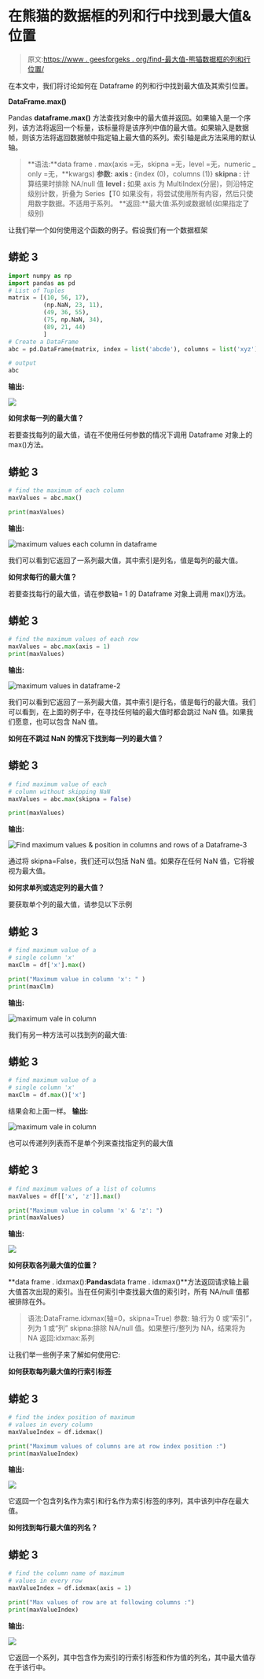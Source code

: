# 在熊猫的数据框的列和行中找到最大值&位置

> 原文:[https://www . geesforgeks . org/find-最大值-熊猫数据框的列和行位置/](https://www.geeksforgeeks.org/find-maximum-values-position-in-columns-and-rows-of-a-dataframe-in-pandas/)

在本文中，我们将讨论如何在 Dataframe 的列和行中找到最大值及其索引位置。

**DataFrame.max()**

Pandas **dataframe.max()** 方法查找对象中的最大值并返回。如果输入是一个序列，该方法将返回一个标量，该标量将是该序列中值的最大值。如果输入是数据帧，则该方法将返回数据帧中指定轴上最大值的系列。索引轴是此方法采用的默认轴。

> **语法:**data frame . max(axis =无，skipna =无，level =无，numeric _ only =无，**kwargs)
> **参数:**
> **axis :** {index (0)，columns (1)}
> **skipna :** 计算结果时排除 NA/null 值
> **level :** 如果 axis 为 MultiIndex(分层)，则沿特定级别计数，折叠为 Series【T0 如果没有，将尝试使用所有内容，然后只使用数字数据。不适用于系列。
> **返回:**最大值:系列或数据帧(如果指定了级别)

让我们举一个如何使用这个函数的例子。假设我们有一个数据框架

## 蟒蛇 3

```py
import numpy as np
import pandas as pd
# List of Tuples
matrix = [(10, 56, 17),
          (np.NaN, 23, 11),
          (49, 36, 55),
          (75, np.NaN, 34),
          (89, 21, 44)
          ]
# Create a DataFrame
abc = pd.DataFrame(matrix, index = list('abcde'), columns = list('xyz'))

# output
abc
```

**输出:**

![](img/64c0a05ec530bbf632767be466bd068b.png)

**如何求每一列的最大值？**

若要查找每列的最大值，请在不使用任何参数的情况下调用 Dataframe 对象上的 max()方法。

## 蟒蛇 3

```py
# find the maximum of each column
maxValues = abc.max()

print(maxValues)
```

**输出:**

![maximum values each column in dataframe](img/a381837c81c6935afe9b225e884996b4.png)

我们可以看到它返回了一系列最大值，其中索引是列名，值是每列的最大值。

**如何求每行的最大值？**

若要查找每行的最大值，请在参数轴= 1 的 Dataframe 对象上调用 max()方法。

## 蟒蛇 3

```py
# find the maximum values of each row
maxValues = abc.max(axis = 1)
print(maxValues)
```

**输出:**

![maximum values in dataframe-2](img/c4eec06df3525e3ee828a4e5cb890c53.png)

我们可以看到它返回了一系列最大值，其中索引是行名，值是每行的最大值。我们可以看到，在上面的例子中，在寻找任何轴的最大值时都会跳过 NaN 值。如果我们愿意，也可以包含 NaN 值。

**如何在不跳过 NaN 的情况下找到每一列的最大值？**

## 蟒蛇 3

```py
# find maximum value of each
# column without skipping NaN
maxValues = abc.max(skipna = False)

print(maxValues)
```

**输出:**

![Find maximum values & position in columns and rows of a Dataframe-3](img/b9ddf9948b4f5533cae747747fb3b7ba.png)

通过将 skipna=False，我们还可以包括 NaN 值。如果存在任何 NaN 值，它将被视为最大值。

**如何求单列或选定列的最大值？**

要获取单个列的最大值，请参见以下示例

## 蟒蛇 3

```py
# find maximum value of a
# single column 'x'
maxClm = df['x'].max()

print("Maximum value in column 'x': " )
print(maxClm)
```

**输出:**

![maximum vale in column](img/0f6396d31ddf34112c95906185d23f7a.png)

我们有另一种方法可以找到列的最大值:

## 蟒蛇 3

```py
# find maximum value of a
# single column 'x'
maxClm = df.max()['x']
```

结果会和上面一样。
**输出:**

![maximum vale in column](img/0f6396d31ddf34112c95906185d23f7a.png)

也可以传递列列表而不是单个列来查找指定列的最大值

## 蟒蛇 3

```py
# find maximum values of a list of columns
maxValues = df[['x', 'z']].max()

print("Maximum value in column 'x' & 'z': ")
print(maxValues)
```

**输出:**

![](img/126cf8d9a36050e990873189ed8018fe.png)

**如何获取各列最大值的位置？**

**data frame . idxmax():**Pandas**data frame . idxmax()**方法返回请求轴上最大值首次出现的索引。当在任何索引中查找最大值的索引时，所有 NA/null 值都被排除在外。

> 语法:DataFrame.idxmax(轴=0，skipna=True)
> 参数:
> 轴:行为 0 或“索引”，列为 1 或“列”
> skipna:排除 NA/null 值。如果整行/整列为 NA，结果将为 NA
> 返回:idxmax:系列

让我们举一些例子来了解如何使用它:

**如何获取每列最大值的行索引标签**

## 蟒蛇 3

```py
# find the index position of maximum
# values in every column
maxValueIndex = df.idxmax()

print("Maximum values of columns are at row index position :")
print(maxValueIndex)
```

**输出:**

![](img/b752b7c81bf2afd52c815415fe247cb3.png)

它返回一个包含列名作为索引和行名作为索引标签的序列，其中该列中存在最大值。

**如何找到每行最大值的列名？**

## 蟒蛇 3

```py
# find the column name of maximum
# values in every row
maxValueIndex = df.idxmax(axis = 1)

print("Max values of row are at following columns :")
print(maxValueIndex)
```

**输出:**

![](img/cd9b36cf9caaabfd3d79279c63ffd27c.png)

它返回一个系列，其中包含作为索引的行索引标签和作为值的列名，其中最大值存在于该行中。